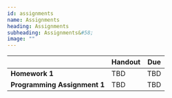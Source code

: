 ```yaml
---
id: assignments
name: Assignments
heading: Assignments
subheading: Assignments&#58;
image: ""
---
```


|           | Handout                | Due
|-----------|------------------------|---------
| **Homework 1**   | TBD       | TBD 
| **Programming Assignment 1**   | TBD       | TBD 
  
